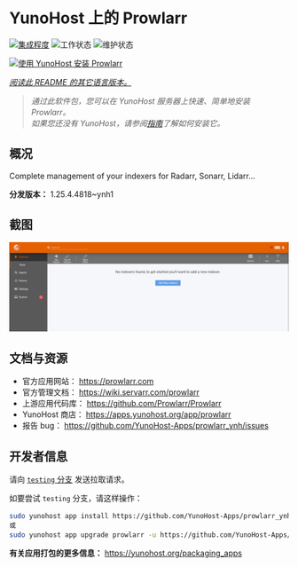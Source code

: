 <!--
注意：此 README 由 <https://github.com/YunoHost/apps/tree/master/tools/readme_generator> 自动生成
请勿手动编辑。
-->

# YunoHost 上的 Prowlarr

[![集成程度](https://dash.yunohost.org/integration/prowlarr.svg)](https://ci-apps.yunohost.org/ci/apps/prowlarr/) ![工作状态](https://ci-apps.yunohost.org/ci/badges/prowlarr.status.svg) ![维护状态](https://ci-apps.yunohost.org/ci/badges/prowlarr.maintain.svg)

[![使用 YunoHost 安装 Prowlarr](https://install-app.yunohost.org/install-with-yunohost.svg)](https://install-app.yunohost.org/?app=prowlarr)

*[阅读此 README 的其它语言版本。](./ALL_README.md)*

> *通过此软件包，您可以在 YunoHost 服务器上快速、简单地安装 Prowlarr。*  
> *如果您还没有 YunoHost，请参阅[指南](https://yunohost.org/install)了解如何安装它。*

## 概况

Complete management of your indexers for Radarr, Sonarr, Lidarr...

**分发版本：** 1.25.4.4818~ynh1

## 截图

![Prowlarr 的截图](./doc/screenshots/screenshot.jpg)

## 文档与资源

- 官方应用网站： <https://prowlarr.com>
- 官方管理文档： <https://wiki.servarr.com/prowlarr>
- 上游应用代码库： <https://github.com/Prowlarr/Prowlarr>
- YunoHost 商店： <https://apps.yunohost.org/app/prowlarr>
- 报告 bug： <https://github.com/YunoHost-Apps/prowlarr_ynh/issues>

## 开发者信息

请向 [`testing` 分支](https://github.com/YunoHost-Apps/prowlarr_ynh/tree/testing) 发送拉取请求。

如要尝试 `testing` 分支，请这样操作：

```bash
sudo yunohost app install https://github.com/YunoHost-Apps/prowlarr_ynh/tree/testing --debug
或
sudo yunohost app upgrade prowlarr -u https://github.com/YunoHost-Apps/prowlarr_ynh/tree/testing --debug
```

**有关应用打包的更多信息：** <https://yunohost.org/packaging_apps>
